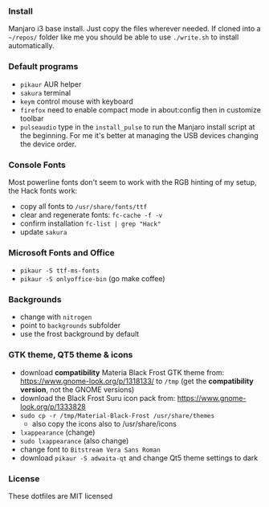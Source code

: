 ### Install
Manjaro i3 base install. Just copy the files wherever needed. If cloned into a ``~/repos/`` folder like me you should be able to use ``./write.sh`` to install automatically.

### Default programs
- ``pikaur`` AUR helper
- ``sakura`` terminal
- ``keym`` control mouse with keyboard
- ``firefox`` need to enable compact mode in about:config then in customize toolbar
- ``pulseaudio`` type in the ``install_pulse`` to run the Manjaro install script at the beginning. For me it's better at managing the USB devices changing the device order.

### Console Fonts
Most powerline fonts don't seem to work with the RGB hinting of my setup, the Hack fonts work:

- copy all fonts to ``/usr/share/fonts/ttf`` 
- clear and regenerate fonts: ``fc-cache -f -v``
- confirm installation ``fc-list | grep "Hack"``
- update ``sakura``

### Microsoft Fonts and Office
- ``pikaur -S ttf-ms-fonts``
- ``pikaur -S onlyoffice-bin`` (go make coffee)

### Backgrounds
- change with ``nitrogen``
- point to ``backgrounds`` subfolder
- use the frost background by default

### GTK theme, QT5 theme & icons
 - download **compatibility** Materia Black Frost GTK theme from: https://www.gnome-look.org/p/1318133/ to ``/tmp`` (get the **compatibility version**, not the GNOME versions)
 - download the Black Frost Suru icon pack from: https://www.gnome-look.org/p/1333828
 - ``sudo cp -r /tmp/Material-Black-Frost /usr/share/themes``
   - also copy the icons also to /usr/share/icons
 - ``lxappearance`` (change)
 - ``sudo lxappearance`` (also change)
 - change font to ``Bitstream Vera Sans Roman``
 - download ``pikaur -S adwaita-qt`` and change Qt5 theme settings to dark

### License
These dotfiles are MIT licensed
